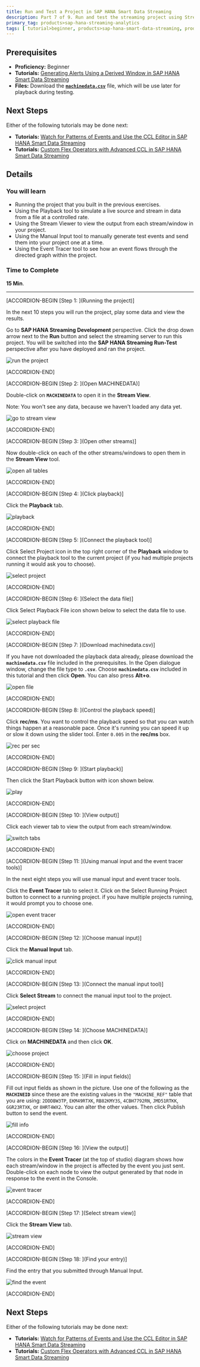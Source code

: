 ```yaml
---
title: Run and Test a Project in SAP HANA Smart Data Streaming
description: Part 7 of 9. Run and test the streaming project using Stream View, Manual Input, and Event Tracer tools.
primary_tag: products>sap-hana-streaming-analytics
tags: [ tutorial>beginner, products>sap-hana-smart-data-streaming, products>sap-hana-studio ]
---
```

## Prerequisites  
- **Proficiency:** Beginner
- **Tutorials:** [Generating Alerts Using a Derived Window in SAP HANA Smart Data Streaming](http://www.sap.com/developer/tutorials/sds-part6-alerts.html)
- **Files:** Download the [**`machinedata.csv`**](https://raw.githubusercontent.com/SAPDocuments/Tutorials/master/tutorials/sds-event-stream-playback/machinedata.csv) file, which will be use later for playback during testing.

## Next Steps
Either of the following tutorials may be done next:
- **Tutorials:** [Watch for Patterns of Events and Use the CCL Editor in SAP HANA Smart Data Streaming](http://www.sap.com/developer/tutorials/sds-part8-patterns.html)
- **Tutorials:** [Custom Flex Operators with Advanced CCL in SAP HANA Smart Data Streaming](http://www.sap.com/developer/tutorials/sds-part9-flex-operators.html)

## Details
### You will learn  
- Running the project that you built in the previous exercises.
- Using the Playback tool to simulate a live source and stream in data from a file at a controlled rate.
- Using the Stream Viewer to view the output from each stream/window in your project.
- Using the Manual Input tool to manually generate test events and send them into your project one at a time.
- Using the Event Tracer tool to see how an event flows through the directed graph within the project.

### Time to Complete
**15 Min**.

---

[ACCORDION-BEGIN [Step 1: ](Running the project)]

In the next 10 steps you will run the project, play some data and view the results.

Go to **SAP HANA Streaming Development** perspective. Click the drop down arrow next to the **Run** button and select the streaming server to run this project. You will be switched into the **SAP HANA Streaming Run-Test** perspective after you have deployed and ran the project.

![run the project](runandplay/1-runtheproject.png)


[ACCORDION-END]

[ACCORDION-BEGIN [Step 2: ](Open MACHINEDATA)]

Double-click on **`MACHINEDATA`** to open it in the **Stream View**.

Note: You won't see any data, because we haven't loaded any data yet.

![go to stream view](runandplay/2-gotostreamview.png)


[ACCORDION-END]

[ACCORDION-BEGIN [Step 3: ](Open other streams)]

Now double-click on each of the other streams/windows to open them in the **Stream View** tool.

![open all tables](runandplay/3-openalltables.png)


[ACCORDION-END]

[ACCORDION-BEGIN [Step 4: ](Click playback)]

Click the **Playback** tab.

![playback](runandplay/4-playback.png)


[ACCORDION-END]

[ACCORDION-BEGIN [Step 5: ](Connect the playback tool)]

Click Select Project icon in the top right corner of the **Playback** window to connect the playback tool to the current project (if you had multiple projects running it would ask you to choose).

![select project](runandplay/5-selectproject.png)


[ACCORDION-END]

[ACCORDION-BEGIN [Step 6: ](Select the data file)]

Click Select Playback File icon shown below to select the data file to use.

![select playback file](runandplay/6-selectplaybackfile.png)


[ACCORDION-END]

[ACCORDION-BEGIN [Step 7: ](Download machinedata.csv)]

If you have not downloaded the playback data already, please download the **`machinedata.csv`** file included in the prerequisites. In the Open dialogue window, change the file type to **`.csv`**. Choose **`machinedata.csv`** included in this tutorial and then click **Open**. You can also press **Alt+o**.

![open file](runandplay/7-openfile.png)



[ACCORDION-END]

[ACCORDION-BEGIN [Step 8: ](Control the playback speed)]

Click **rec/ms**. You want to control the playback speed so that you can watch things happen at a reasonable pace. Once it's running you can speed it up or slow it down using the slider tool. Enter `0.005` in the **rec/ms** box.

![rec per sec](runandplay/8-recpersec.png)


[ACCORDION-END]

[ACCORDION-BEGIN [Step 9: ](Start playback)]

Then click the Start Playback button with icon shown below.

![play](runandplay/9-play.png)


[ACCORDION-END]

[ACCORDION-BEGIN [Step 10: ](View output)]

Click each viewer tab to view the output from each stream/window.

![switch tabs](runandplay/10-switchtabs.png)


[ACCORDION-END]

[ACCORDION-BEGIN [Step 11: ](Using manual input and the event tracer tools)]

In the next eight steps you will use manual input and event tracer tools.

Click the **Event Tracer** tab to select it. Click on the Select Running Project button to connect to a running project. if you have multiple projects running, it would prompt you to choose one.

![open event tracer](manualinput/1-openeventtracer.png)


[ACCORDION-END]

[ACCORDION-BEGIN [Step 12: ](Choose manual input)]

Click the **Manual Input** tab.

![click manual input](manualinput/2-clickmanualinput.png)


[ACCORDION-END]

[ACCORDION-BEGIN [Step 13: ](Connect the manual input tool)]

Click **Select Stream** to connect the manual input tool to the project.

![select project](manualinput/3-selectproject.png)



[ACCORDION-END]

[ACCORDION-BEGIN [Step 14: ](Choose MACHINEDATA)]

Click on **MACHINEDATA** and then click **OK**.

![choose project](manualinput/4-chooseproject.png)


[ACCORDION-END]

[ACCORDION-BEGIN [Step 15: ](Fill in input fields)]

Fill out input fields as shown in the picture. Use one of the following as the **`MACHINEID`** since these are the existing values in the `"MACHINE_REF"` table that you are using: `2DDDBW3TP`, `EKM49RTXK`, `RB82KMY3S`, `4CBH7792RN`, `JMD51RTKK`, `GGR23RTXK`, or `8HRT4WX2`. You can alter the other values. Then click Publish button to send the event.

![fill info](manualinput/5-fillinfo.png)


[ACCORDION-END]

[ACCORDION-BEGIN [Step 16: ](View the output)]

The colors in the **Event Tracer** (at the top  of studio) diagram shows how each stream/window in the project is affected by the event you just sent. Double-click on each node to view the output generated by that node in response to the event in the Console.

![event tracer](manualinput/6-eventtracer.png)


[ACCORDION-END]

[ACCORDION-BEGIN [Step 17: ](Select stream view)]

Click the **Stream View** tab.

![stream view](manualinput/7-streamview.png)


[ACCORDION-END]

[ACCORDION-BEGIN [Step 18: ](Find your entry)]

Find the entry that you submitted through Manual Input.

![find the event](manualinput/8-findtheevent.png)


[ACCORDION-END]


## Next Steps
Either of the following tutorials may be done next:
- **Tutorials:** [Watch for Patterns of Events and Use the CCL Editor in SAP HANA Smart Data Streaming](http://www.sap.com/developer/tutorials/sds-part8-patterns.html)
- **Tutorials:** [Custom Flex Operators with Advanced CCL in SAP HANA Smart Data Streaming](http://www.sap.com/developer/tutorials/sds-part9-flex-operators.html)
